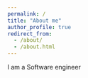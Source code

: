 ```yaml
---
permalink: /
title: "About me"
author_profile: true
redirect_from: 
  - /about/
  - /about.html
---
```


I am a Software engineer